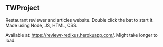 ## TWProject
Restaurant reviewer and articles website.
Double click the bat to start it.
Made using Node, JS, HTML, CSS.

Available at: https://reviewr-redikus.herokuapp.com/. Might take longer to load.

